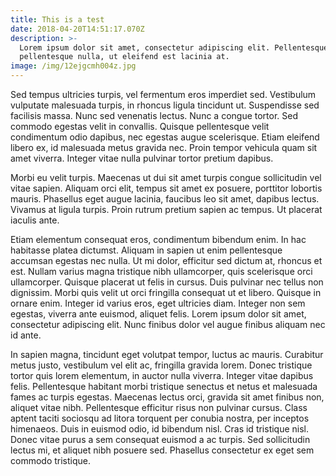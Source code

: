 ```yaml
---
title: This is a test
date: 2018-04-20T14:51:17.070Z
description: >-
  Lorem ipsum dolor sit amet, consectetur adipiscing elit. Pellentesque accumsan
  pellentesque nulla, ut eleifend est lacinia at. 
image: /img/12ejgcmh004z.jpg
---
```

Sed tempus ultricies turpis, vel fermentum eros imperdiet sed. Vestibulum vulputate malesuada turpis, in rhoncus ligula tincidunt ut. Suspendisse sed facilisis massa. Nunc sed venenatis lectus. Nunc a congue tortor. Sed commodo egestas velit in convallis. Quisque pellentesque velit condimentum odio dapibus, nec egestas augue scelerisque. Etiam eleifend libero ex, id malesuada metus gravida nec. Proin tempor vehicula quam sit amet viverra. Integer vitae nulla pulvinar tortor pretium dapibus.

Morbi eu velit turpis. Maecenas ut dui sit amet turpis congue sollicitudin vel vitae sapien. Aliquam orci elit, tempus sit amet ex posuere, porttitor lobortis mauris. Phasellus eget augue lacinia, faucibus leo sit amet, dapibus lectus. Vivamus at ligula turpis. Proin rutrum pretium sapien ac tempus. Ut placerat iaculis ante.

Etiam elementum consequat eros, condimentum bibendum enim. In hac habitasse platea dictumst. Aliquam in sapien ut enim pellentesque accumsan egestas nec nulla. Ut mi dolor, efficitur sed dictum at, rhoncus et est. Nullam varius magna tristique nibh ullamcorper, quis scelerisque orci ullamcorper. Quisque placerat ut felis in cursus. Duis pulvinar nec tellus non dignissim. Morbi quis velit ut orci fringilla consequat ut et libero. Quisque in ornare enim. Integer id varius eros, eget ultricies diam. Integer non sem egestas, viverra ante euismod, aliquet felis. Lorem ipsum dolor sit amet, consectetur adipiscing elit. Nunc finibus dolor vel augue finibus aliquam nec id ante.

In sapien magna, tincidunt eget volutpat tempor, luctus ac mauris. Curabitur metus justo, vestibulum vel elit ac, fringilla gravida lorem. Donec tristique tortor quis lorem elementum, in auctor nulla viverra. Integer vitae dapibus felis. Pellentesque habitant morbi tristique senectus et netus et malesuada fames ac turpis egestas. Maecenas lectus orci, gravida sit amet finibus non, aliquet vitae nibh. Pellentesque efficitur risus non pulvinar cursus. Class aptent taciti sociosqu ad litora torquent per conubia nostra, per inceptos himenaeos. Duis in euismod odio, id bibendum nisl. Cras id tristique nisl. Donec vitae purus a sem consequat euismod a ac turpis. Sed sollicitudin lectus mi, et aliquet nibh posuere sed. Phasellus consectetur ex eget sem commodo tristique.
